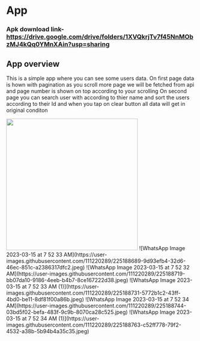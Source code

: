 # App

### Apk download link- https://drive.google.com/drive/folders/1XVQkrjTv7f45NnMObzMJ4kQq0YMnXAin?usp=sharing

## App overview
This is a simple app where you can see some users data. 
On first page data is hown with pagination as you scroll more page we will be fetched from api and page number is shown on top according to your scrolling 
On second page you can search user with according to thier name and sort the users according to their Id and when you tap on clear button all data will get in original conditon 

<img src="https://user-images.githubusercontent.com/111220289/225188689-9d93efb4-32d6-46ec-851c-a2386317dfc2.jpeg" widh="145" height="350" /> 
![WhatsApp Image 2023-03-15 at 7 52 33 AM](https://user-images.githubusercontent.com/111220289/225188689-9d93efb4-32d6-46ec-851c-a2386317dfc2.jpeg)
![WhatsApp Image 2023-03-15 at 7 52 32 AM](https://user-images.githubusercontent.com/111220289/225188719-bb07da10-9186-4eeb-b4b7-8ce167222d38.jpeg)
![WhatsApp Image 2023-03-15 at 7 52 33 AM (1)](https://user-images.githubusercontent.com/111220289/225188731-5772b1c2-43ff-4bd0-be11-8df81f00a86b.jpeg)
![WhatsApp Image 2023-03-15 at 7 52 34 AM](https://user-images.githubusercontent.com/111220289/225188744-03bd5f02-befa-483f-9c9b-8070ca28c525.jpeg)
![WhatsApp Image 2023-03-15 at 7 52 34 AM (1)](https://user-images.githubusercontent.com/111220289/225188763-c52ff778-79f2-4532-a38b-5b94b4a35c35.jpeg)
